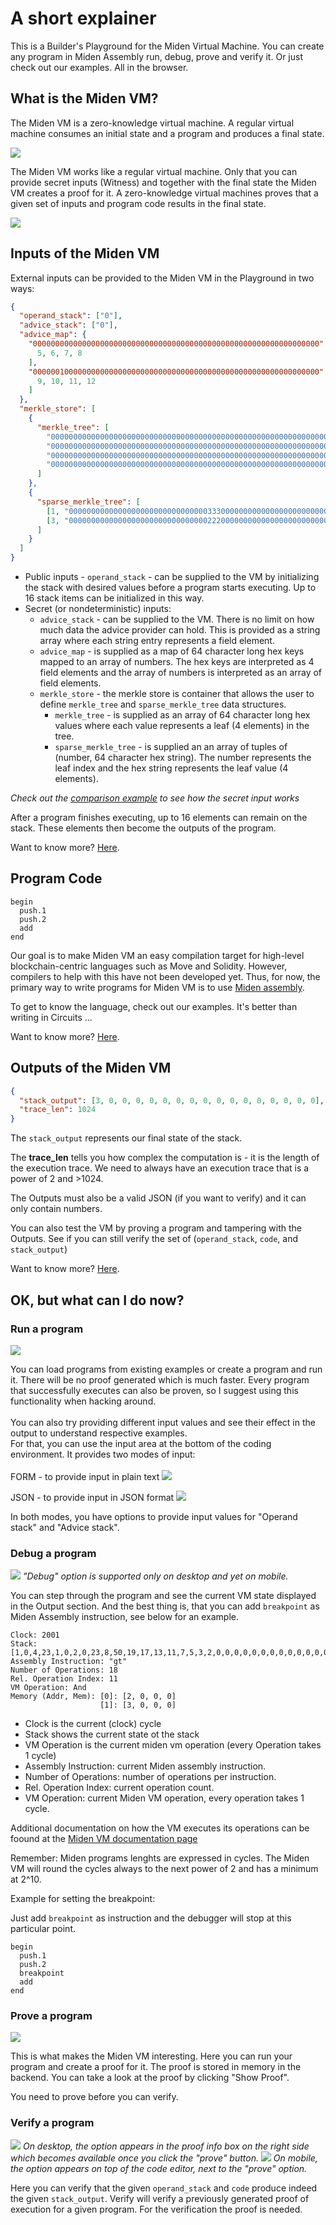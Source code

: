 # A short explainer

This is a Builder's Playground for the Miden Virtual Machine. You can create any program in Miden Assembly run, debug, prove and verify it. Or just check out our examples. All in the browser.

## What is the Miden VM?

The Miden VM is a zero-knowledge virtual machine. A regular virtual machine consumes an initial state and a program and produces a final state.

![](https://github.com/0xMiden/examples/assets/7201911/e8f519de-f14d-40ea-bc0b-095d2ca92c64)

The Miden VM works like a regular virtual machine. Only that you can provide secret inputs (Witness) and together with the final state the Miden VM creates a proof for it. A zero-knowledge virtual machines proves that a given set of inputs and program code results in the final state.

![](https://github.com/0xMiden/examples/assets/7201911/3fd30890-26e5-4ae8-84c7-85426d7107b3)

## Inputs of the Miden VM

External inputs can be provided to the Miden VM in the Playground in two ways:

```json
{
  "operand_stack": ["0"],
  "advice_stack": ["0"],
  "advice_map": {
    "0000000000000000000000000000000000000000000000000000000000000000": [
      5, 6, 7, 8
    ],
    "0000001000000000000000000000000000000000000000000000000000000000": [
      9, 10, 11, 12
    ]
  },
  "merkle_store": [
    {
      "merkle_tree": [
        "0000000000000000000000000000000000000000000000000000000000000000",
        "0000000000000000000000000000000000000000000000000000000000000000",
        "0000000000000000000000000000000000000000000000000000000000000000",
        "0000000000000000000000000000000000000000000000000000000000000000"
      ]
    },
    {
      "sparse_merkle_tree": [
        [1, "0000000000000000000000000000000333000000000000000000000000000000"],
        [3, "0000000000000000000000000000000222000000000000000000000000000000"]
      ]
    }
  ]
}
```

- Public inputs - `operand_stack` - can be supplied to the VM by initializing the stack with desired values before a program starts executing. Up to 16 stack items can be initialized in this way.
- Secret (or nondeterministic) inputs:
  - `advice_stack` - can be supplied to the VM. There is no limit on how much data the advice provider can hold. This is provided as a string array where each
    string entry represents a field element.
  - `advice_map` - is supplied as a map of 64 character long hex keys mapped to an array of numbers. The hex keys are interpreted as 4 field elements and the
    array of numbers is interpreted as an array of field elements.
  - `merkle_store` - the merkle store is container that allows the user to define `merkle_tree` and `sparse_merkle_tree` data structures.
    - `merkle_tree` - is supplied as an array of 64 character long hex values where each value represents a leaf (4 elements) in the tree.
    - `sparse_merkle_tree` - is supplied an an array of tuples of (number, 64 character hex string). The number represents the leaf index and the hex string
      represents the leaf value (4 elements).

_Check out the [comparison example](https://github.com/0xMiden/examples/blob/main/examples/comparison.masm) to see how the secret input works_

After a program finishes executing, up to 16 elements can remain on the stack. These elements then become the outputs of the program.

Want to know more? [Here](https://0xmiden.github.io/miden-vm/intro/overview.html#inputs-and-outputs).

## Program Code

```
begin
  push.1
  push.2
  add
end
```

Our goal is to make Miden VM an easy compilation target for high-level blockchain-centric languages such as Move and Solidity. However, compilers to help with this have not been developed yet. Thus, for now, the primary way to write programs for Miden VM is to use [Miden assembly](https://0xmiden.github.io/miden-vm/user_docs/assembly/main.html#miden-assembly).

To get to know the language, check out our examples. It's better than writing in Circuits ...

Want to know more? [Here](https://0xmiden.github.io/miden-vm/user_docs/assembly/main.html).

## Outputs of the Miden VM

```json
{
  "stack_output": [3, 0, 0, 0, 0, 0, 0, 0, 0, 0, 0, 0, 0, 0, 0, 0, 0],
  "trace_len": 1024
}
```

The `stack_output` represents our final state of the stack.

The **trace_len** tells you how complex the computation is - it is the length of the execution trace. We need to always have an execution trace that is a power of 2 and >1024.

The Outputs must also be a valid JSON (if you want to verify) and it can only contain numbers.

You can also test the VM by proving a program and tampering with the Outputs. See if you can still verify the set of (`operand_stack`, `code`, and `stack_output`)

Want to know more? [Here](https://0xmiden.github.io/miden-vm/user_docs/assembly/main.html).

## OK, but what can I do now?

### Run a program
![](https://github.com/gubloon/examples/assets/7201911/4c493db0-1701-487d-8d09-84c07d63d746)


You can load programs from existing examples or create a program and run it. There will be no proof generated which is much faster. Every program that successfully executes can also be proven, so I suggest using this functionality when hacking around.
<br><br>You can also try providing different input values and see their effect in the output to understand respective examples.
<br>For that, you can use the input area at the bottom of the coding environment. It provides two modes of input:
<br><br>FORM - to provide input in plain text
![](https://github.com/gubloon/examples/assets/7201911/258c7c4a-84ff-4663-b718-255f743e5d6f)

JSON - to provide input in JSON format
![](https://github.com/gubloon/examples/assets/7201911/450f72d5-b570-4a27-a4ca-49873b0eac02)

In both modes, you have options to provide input values for "Operand stack" and "Advice stack".

### Debug a program
![](https://github.com/gubloon/examples/assets/7201911/c1538466-0802-453c-b244-5d00ce022b20)
*"Debug" option is supported only on desktop and yet on mobile.*

You can step through the program and see the current VM state displayed in the Output section. And the best thing is, that you can add `breakpoint` as Miden Assembly instruction, see below for an example.

```
Clock: 2001
Stack: [1,0,4,23,1,0,2,0,23,8,50,19,17,13,11,7,5,3,2,0,0,0,0,0,0,0,0,0,0,0,0,0,0,0]
Assembly Instruction: "gt"
Number of Operations: 18
Rel. Operation Index: 11
VM Operation: And
Memory (Addr, Mem): [0]: [2, 0, 0, 0]
                    [1]: [3, 0, 0, 0]
```

- Clock is the current (clock) cycle
- Stack shows the current state ot the stack
- VM Operation is the current miden vm operation (every Operation takes 1 cycle)
- Assembly Instruction: current Miden assembly instruction.
- Number of Operations: number of operations per instruction.
- Rel. Operation Index: current operation count.
- VM Operation: current Miden VM operation, every operation takes 1 cycle.

Additional documentation on how the VM executes its operations can be foound at the [Miden VM documentation page](https://0xMiden.github.io/miden-vm/design/programs.html)

Remember: Miden programs lenghts are expressed in cycles. The Miden VM will round the cycles always to the next power of 2 and has a minimum at 2^10.

Example for setting the breakpoint:

Just add `breakpoint` as instruction and the debugger will stop at this particular point.

```
begin
  push.1
  push.2
  breakpoint
  add
end
```

### Prove a program
![](https://github.com/gubloon/examples/assets/7201911/31dc9130-c3ae-408d-8197-fb92b4338165)

This is what makes the Miden VM interesting. Here you can run your program and create a proof for it. The proof is stored in memory in the backend. You can take a look at the proof by clicking "Show Proof".

You need to prove before you can verify.

### Verify a program
![](https://github.com/gubloon/examples/assets/7201911/35d2e85c-820f-4d20-9bc7-baf5779e8bbc)
*On desktop, the option appears in the proof info box on the right side which becomes available once you click the "prove" button.*
![](https://github.com/gubloon/examples/assets/7201911/da4cbff7-aa43-44fa-b8ad-158debf77e58)
*On mobile, the option appears on top of the code editor, next to the "prove" option.*

Here you can verify that the given `operand_stack` and `code` produce indeed the given `stack_output`. Verify will verify a previously generated proof of execution for a given program. For the verification the proof is needed.
